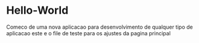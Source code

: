 # Hello-World
Comeco de uma nova aplicacao para desenvolvimento de qualquer tipo de aplicacao
este e o file de teste para os ajustes da pagina principal
